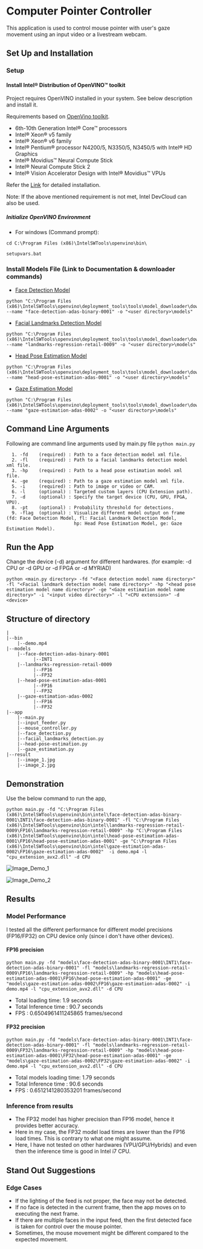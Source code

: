 # Computer Pointer Controller

This application is used to control mouse pointer with user's gaze movement using an input video or a livestream webcam.
## Set Up and Installation

### Setup 

#### Install Intel® Distribution of OpenVINO™ toolkit
Project requires OpenVINO installed in your system. See below description and install it.

Requirements based on [OpenVino toolkit](https://docs.openvinotoolkit.org/latest/_docs_install_guides_installing_openvino_windows.html).

* 6th-10th Generation Intel® Core™ processors
* Intel® Xeon® v5 family
* Intel® Xeon® v6 family
* Intel® Pentium® processor N4200/5, N3350/5, N3450/5 with Intel® HD Graphics
* Intel® Movidius™ Neural Compute Stick
* Intel® Neural Compute Stick 2
* Intel® Vision Accelerator Design with Intel® Movidius™ VPUs

Refer the [Link](https://docs.openvinotoolkit.org/latest/_docs_install_guides_installing_openvino_windows.html) for detailed installation.

Note: If the above mentioned requirement is not met, Intel DevCloud can also be used.

##### Initialize OpenVINO Environment 

* For windows (Command prompt):
```
cd C:\Program Files (x86)\IntelSWTools\openvino\bin\
```
```
setupvars.bat
```

### Install Models File (Link to Documentation & downloader commands)

- [Face Detection Model](https://docs.openvinotoolkit.org/latest/_models_intel_face_detection_adas_binary_0001_description_face_detection_adas_binary_0001.html)
```
python "C:\Program Files (x86)\IntelSWTools\openvino\deployment_tools\tools\model_downloader\downloader.py" --name "face-detection-adas-binary-0001" -o "<user directory>\models" 
```
- [Facial Landmarks Detection Model](https://docs.openvinotoolkit.org/latest/_models_intel_landmarks_regression_retail_0009_description_landmarks_regression_retail_0009.html)
```
python "C:\Program Files (x86)\IntelSWTools\openvino\deployment_tools\tools\model_downloader\downloader.py" --name "landmarks-regression-retail-0009" -o "<user directory>\models"
```
- [Head Pose Estimation Model](https://docs.openvinotoolkit.org/latest/_models_intel_head_pose_estimation_adas_0001_description_head_pose_estimation_adas_0001.html)
```
python "C:\Program Files (x86)\IntelSWTools\openvino\deployment_tools\tools\model_downloader\downloader.py" --name "head-pose-estimation-adas-0001" -o "<user directory>\models"
```
- [Gaze Estimation Model](https://docs.openvinotoolkit.org/latest/_models_intel_gaze_estimation_adas_0002_description_gaze_estimation_adas_0002.html)
```
python "C:\Program Files (x86)\IntelSWTools\openvino\deployment_tools\tools\model_downloader\downloader.py" --name "gaze-estimation-adas-0002" -o "<user directory>\models"
```

## Command Line Arguments

Following are command line arguments used by main.py file `python main.py`
```
  1. -fd    (required) : Path to a face detection model xml file.
  2. -fl    (required) : Path to a facial landmarks detection model xml file.
  3. -hp    (required) : Path to a head pose estimation model xml file.
  4. -ge    (required) : Path to a gaze estimation model xml file.
  5. -i     (required) : Path to image or video or CAM.
  6. -l     (optional) : Targeted custom layers (CPU Extension path).
  7. -d     (optional) : Specify the target device (CPU, GPU, FPGA, VPU).
  8. -pt    (optional) : Probability threshold for detections.
  9. -flag  (optional) : Visualize different model output on frame (fd: Face Detection Model, fl: Facial Landmark Detection Model, 
                         hp: Head Pose Estimation Model, ge: Gaze Estimation Model).
```

## Run the App

Change the device (-d) argument for different hardwares. (for example: -d CPU or -d GPU or -d FPGA or -d MYRIAD)

```
python <main.py directory> -fd "<Face detection model name directory>" -fl "<Facial landmark detection model name directory>" -hp "<head pose estimation model name directory>" -ge "<Gaze estimation model name directory>" -i "<input video directory>" -l "<CPU extension>" -d <device>
```

## Structure of directory
```
|
|--bin
    |--demo.mp4
|--models
    |--face-detection-adas-binary-0001
          |--INT1
    |--landmarks-regression-retail-0009
          |--FP16
          |--FP32
    |--head-pose-estimation-adas-0001
          |--FP16
          |--FP32
    |--gaze-estimation-adas-0002
          |--FP16
          |--FP32
|--app
    |--main.py
    |--input_feeder.py
    |--mouse_controller.py
    |--face_detection.py
    |--facial_landmarks_detection.py
    |--head-pose-estimation.py
    |--gaze_estimation.py
|--result
    |--image_1.jpg
    |--image_2.jpg
```

## Demonstration
Use the below command to run the app,

```
python main.py -fd "C:\Program Files (x86)\IntelSWTools\openvino\bin\intel\face-detection-adas-binary-0001\INT1\face-detection-adas-binary-0001" -fl "C:\Program Files (x86)\IntelSWTools\openvino\bin\intel\landmarks-regression-retail-0009\FP16\landmarks-regression-retail-0009" -hp "C:\Program Files (x86)\IntelSWTools\openvino\bin\intel\head-pose-estimation-adas-0001\FP16\head-pose-estimation-adas-0001" -ge "C:\Program Files (x86)\IntelSWTools\openvino\bin\intel\gaze-estimation-adas-0002\FP16\gaze-estimation-adas-0002"  -i demo.mp4 -l "cpu_extension_avx2.dll" -d CPU
```
![Image_Demo_1](result/image_1.JPG)

![Image_Demo_2](result/image_2.JPG)

## Results
### Model Performance

I tested all the different performance for different model precisions (FP16/FP32) on CPU device only (since i don't have other devices).
#### FP16 precision
```
python main.py -fd "models\face-detection-adas-binary-0001\INT1\face-detection-adas-binary-0001" -fl "models\landmarks-regression-retail-0009\FP16\landmarks-regression-retail-0009" -hp "models\head-pose-estimation-adas-0001\FP16\head-pose-estimation-adas-0001" -ge "models\gaze-estimation-adas-0002\FP16\gaze-estimation-adas-0002" -i demo.mp4 -l "cpu_extension_avx2.dll" -d CPU
```

* Total loading time: 1.9 seconds
* Total Inference time :  90.7 seconds
* FPS :  0.6504961411245865 frames/second

#### FP32 precision
```
python main.py -fd "models\face-detection-adas-binary-0001\INT1\face-detection-adas-binary-0001" -fl "models\landmarks-regression-retail-0009\FP32\landmarks-regression-retail-0009" -hp "models\head-pose-estimation-adas-0001\FP32\head-pose-estimation-adas-0001" -ge "models\gaze-estimation-adas-0002\FP32\gaze-estimation-adas-0002" -i demo.mp4 -l "cpu_extension_avx2.dll" -d CPU
```

* Total models loading time: 1.79 seconds
* Total Inference time :  90.6 seconds
* FPS :  0.6512141280353201 frames/second

### Inference from results
* The FP32 model has higher precision than FP16 model, hence it provides better accuracy.
* Here in my case, the FP32 model load times are lower than the FP16 load times. This is contrary to what one might assume.
* Here, I have not tested on other hardwares (VPU/GPU/Hybrids) and even then the inference time is good in Intel i7 CPU.

## Stand Out Suggestions
### Edge Cases
* If the lighting of the feed is not proper, the face may not be detected.
* If no face is detected in the current frame, then the app moves on to executing the next frame.
* If there are multiple faces in the input feed, then the first detected face is taken for control over the mouse pointer.
* Sometimes, the mouse movement might be different compared to the expected movement.
